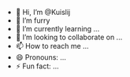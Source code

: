 - 👋 Hi, I’m @Kuislij
- 👀 I’m furry
- 🌱 I’m currently learning ...
- 💞️ I’m looking to collaborate on ...
- 📫 How to reach me ...
- 😄 Pronouns: ...
- ⚡ Fun fact: ...

<!---
Kuislij/Kuislij is a ✨ special ✨ repository because its `README.md` (this file) appears on your GitHub profile.
You can click the Preview link to take a look at your changes.
--->
